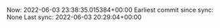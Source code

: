 Now: 2022-06-03 23:38:35.015384+00:00 Earliest commit since sync: None Last sync: 2022-06-03 20:29:04+00:00
